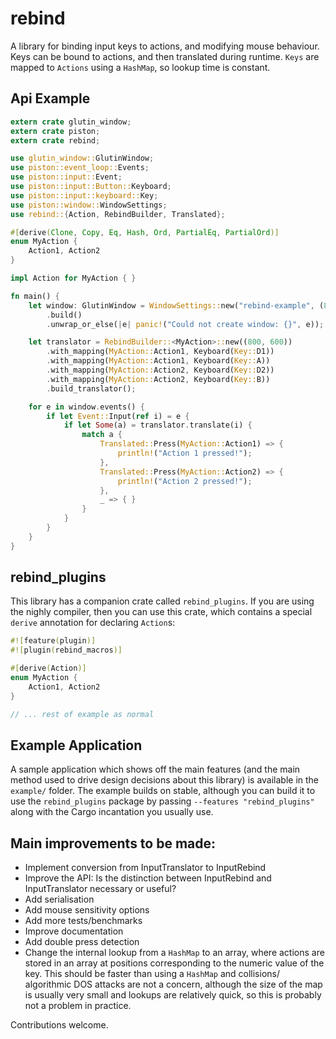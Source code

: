 rebind
======

A library for binding input keys to actions, and modifying mouse behaviour. Keys can be bound to
actions, and then translated during runtime. `Keys` are mapped to `Actions` using a `HashMap`, so
lookup time is constant.

Api Example
-----------

```rust
extern crate glutin_window;
extern crate piston;
extern crate rebind;

use glutin_window::GlutinWindow;
use piston::event_loop::Events;
use piston::input::Event;
use piston::input::Button::Keyboard;
use piston::input::keyboard::Key;
use piston::window::WindowSettings;
use rebind::{Action, RebindBuilder, Translated};

#[derive(Clone, Copy, Eq, Hash, Ord, PartialEq, PartialOrd)]
enum MyAction {
    Action1, Action2
}

impl Action for MyAction { }

fn main() {
    let window: GlutinWindow = WindowSettings::new("rebind-example", (800, 600))
        .build()
        .unwrap_or_else(|e| panic!("Could not create window: {}", e));

    let translator = RebindBuilder::<MyAction>::new((800, 600))
        .with_mapping(MyAction::Action1, Keyboard(Key::D1))
        .with_mapping(MyAction::Action1, Keyboard(Key::A))
        .with_mapping(MyAction::Action2, Keyboard(Key::D2))
        .with_mapping(MyAction::Action2, Keyboard(Key::B))
        .build_translator();

    for e in window.events() {
        if let Event::Input(ref i) = e {
            if let Some(a) = translator.translate(i) {
                match a {
                    Translated::Press(MyAction::Action1) => {
                        println!("Action 1 pressed!");
                    },
                    Translated::Press(MyAction::Action2) => {
                        println!("Action 2 pressed!");
                    },
                    _ => { }
                }
            }
        }
    }
}
```

rebind_plugins
--------------

This library has a companion crate called `rebind_plugins`. If you are using the nighly compiler, then
you can use this crate, which contains a special `derive` annotation for declaring `Action`s:

```rust
#![feature(plugin)]
#![plugin(rebind_macros)]

#[derive(Action)]
enum MyAction {
    Action1, Action2
}

// ... rest of example as normal
```

Example Application
-------------------

A sample application which shows off the main features (and the main method  used to drive design decisions
about this library) is available in the `example/` folder. The example builds on stable, although you can
build it to use the `rebind_plugins` package by passing `--features "rebind_plugins"` along with the Cargo
incantation you usually use.


Main improvements to be made:
-----------------------------

* Implement conversion from InputTranslator to InputRebind
* Improve the API: Is the distinction between InputRebind and InputTranslator necessary or useful?
* Add serialisation
* Add mouse sensitivity options
* Add more tests/benchmarks
* Improve documentation
* Add double press detection
* Change the internal lookup from a `HashMap` to an array, where actions are stored in an array at positions
  corresponding to the numeric value of the key. This should be faster than using a `HashMap` and collisions/
  algorithmic DOS attacks are not a concern, although the size of the map is usually very small and lookups
  are relatively quick, so this is probably not a problem in practice.

Contributions welcome.
